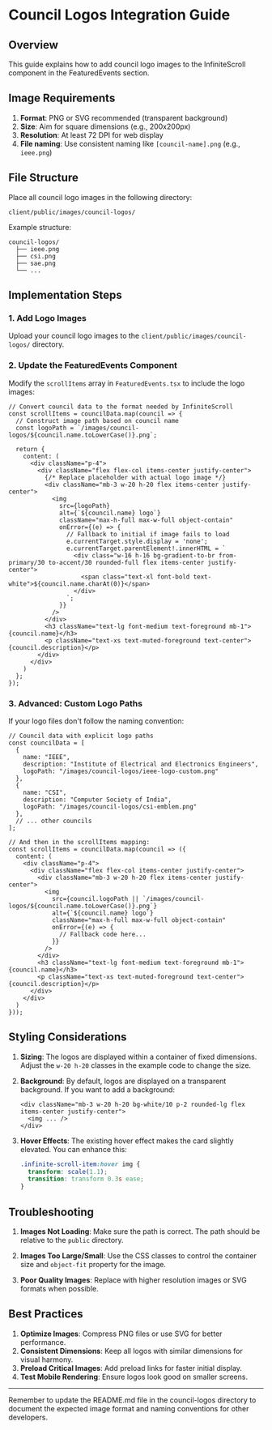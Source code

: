# Council Logos Integration Guide

## Overview

This guide explains how to add council logo images to the InfiniteScroll component in the FeaturedEvents section.

## Image Requirements

1. **Format**: PNG or SVG recommended (transparent background)
2. **Size**: Aim for square dimensions (e.g., 200x200px)
3. **Resolution**: At least 72 DPI for web display
4. **File naming**: Use consistent naming like `[council-name].png` (e.g., `ieee.png`)

## File Structure

Place all council logo images in the following directory:
```
client/public/images/council-logos/
```

Example structure:
```
council-logos/
  ├── ieee.png
  ├── csi.png
  ├── sae.png
  └── ...
```

## Implementation Steps

### 1. Add Logo Images

Upload your council logo images to the `client/public/images/council-logos/` directory.

### 2. Update the FeaturedEvents Component

Modify the `scrollItems` array in `FeaturedEvents.tsx` to include the logo images:

```tsx
// Convert council data to the format needed by InfiniteScroll
const scrollItems = councilData.map(council => {
  // Construct image path based on council name
  const logoPath = `/images/council-logos/${council.name.toLowerCase()}.png`;
  
  return {
    content: (
      <div className="p-4">
        <div className="flex flex-col items-center justify-center">
          {/* Replace placeholder with actual logo image */}
          <div className="mb-3 w-20 h-20 flex items-center justify-center">
            <img 
              src={logoPath} 
              alt={`${council.name} logo`} 
              className="max-h-full max-w-full object-contain"
              onError={(e) => {
                // Fallback to initial if image fails to load
                e.currentTarget.style.display = 'none';
                e.currentTarget.parentElement!.innerHTML = `
                  <div class="w-16 h-16 bg-gradient-to-br from-primary/30 to-accent/30 rounded-full flex items-center justify-center">
                    <span class="text-xl font-bold text-white">${council.name.charAt(0)}</span>
                  </div>
                `;
              }}
            />
          </div>
          <h3 className="text-lg font-medium text-foreground mb-1">{council.name}</h3>
          <p className="text-xs text-muted-foreground text-center">{council.description}</p>
        </div>
      </div>
    )
  };
});
```

### 3. Advanced: Custom Logo Paths

If your logo files don't follow the naming convention:

```tsx
// Council data with explicit logo paths
const councilData = [
  { 
    name: "IEEE", 
    description: "Institute of Electrical and Electronics Engineers",
    logoPath: "/images/council-logos/ieee-logo-custom.png"
  },
  { 
    name: "CSI", 
    description: "Computer Society of India",
    logoPath: "/images/council-logos/csi-emblem.png" 
  },
  // ... other councils
];

// And then in the scrollItems mapping:
const scrollItems = councilData.map(council => ({
  content: (
    <div className="p-4">
      <div className="flex flex-col items-center justify-center">
        <div className="mb-3 w-20 h-20 flex items-center justify-center">
          <img 
            src={council.logoPath || `/images/council-logos/${council.name.toLowerCase()}.png`}
            alt={`${council.name} logo`} 
            className="max-h-full max-w-full object-contain"
            onError={(e) => {
              // Fallback code here...
            }}
          />
        </div>
        <h3 className="text-lg font-medium text-foreground mb-1">{council.name}</h3>
        <p className="text-xs text-muted-foreground text-center">{council.description}</p>
      </div>
    </div>
  )
}));
```

## Styling Considerations

1. **Sizing**: The logos are displayed within a container of fixed dimensions. Adjust the `w-20 h-20` classes in the example code to change the size.

2. **Background**: By default, logos are displayed on a transparent background. If you want to add a background:
   ```tsx
   <div className="mb-3 w-20 h-20 bg-white/10 p-2 rounded-lg flex items-center justify-center">
     <img ... />
   </div>
   ```

3. **Hover Effects**: The existing hover effect makes the card slightly elevated. You can enhance this:
   ```css
   .infinite-scroll-item:hover img {
     transform: scale(1.1);
     transition: transform 0.3s ease;
   }
   ```

## Troubleshooting

1. **Images Not Loading**: Make sure the path is correct. The path should be relative to the `public` directory.

2. **Images Too Large/Small**: Use the CSS classes to control the container size and `object-fit` property for the image.

3. **Poor Quality Images**: Replace with higher resolution images or SVG formats when possible.

## Best Practices

1. **Optimize Images**: Compress PNG files or use SVG for better performance.
2. **Consistent Dimensions**: Keep all logos with similar dimensions for visual harmony.
3. **Preload Critical Images**: Add preload links for faster initial display.
4. **Test Mobile Rendering**: Ensure logos look good on smaller screens.

---

Remember to update the README.md file in the council-logos directory to document the expected image format and naming conventions for other developers.